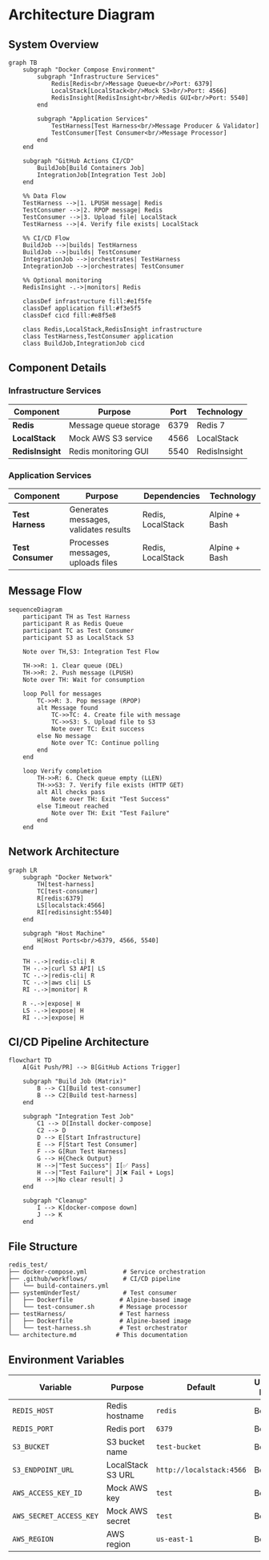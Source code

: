 # Architecture Diagram

## System Overview

```mermaid
graph TB
    subgraph "Docker Compose Environment"
        subgraph "Infrastructure Services"
            Redis[Redis<br/>Message Queue<br/>Port: 6379]
            LocalStack[LocalStack<br/>Mock S3<br/>Port: 4566]
            RedisInsight[RedisInsight<br/>Redis GUI<br/>Port: 5540]
        end

        subgraph "Application Services"
            TestHarness[Test Harness<br/>Message Producer & Validator]
            TestConsumer[Test Consumer<br/>Message Processor]
        end
    end

    subgraph "GitHub Actions CI/CD"
        BuildJob[Build Containers Job]
        IntegrationJob[Integration Test Job]
    end

    %% Data Flow
    TestHarness -->|1. LPUSH message| Redis
    TestConsumer -->|2. RPOP message| Redis
    TestConsumer -->|3. Upload file| LocalStack
    TestHarness -->|4. Verify file exists| LocalStack

    %% CI/CD Flow
    BuildJob -->|builds| TestHarness
    BuildJob -->|builds| TestConsumer
    IntegrationJob -->|orchestrates| TestHarness
    IntegrationJob -->|orchestrates| TestConsumer

    %% Optional monitoring
    RedisInsight -.->|monitors| Redis

    classDef infrastructure fill:#e1f5fe
    classDef application fill:#f3e5f5
    classDef cicd fill:#e8f5e8

    class Redis,LocalStack,RedisInsight infrastructure
    class TestHarness,TestConsumer application
    class BuildJob,IntegrationJob cicd
```

## Component Details

### Infrastructure Services

| Component | Purpose | Port | Technology |
|-----------|---------|------|------------|
| **Redis** | Message queue storage | 6379 | Redis 7 |
| **LocalStack** | Mock AWS S3 service | 4566 | LocalStack |
| **RedisInsight** | Redis monitoring GUI | 5540 | RedisInsight |

### Application Services

| Component | Purpose | Dependencies | Technology |
|-----------|---------|--------------|------------|
| **Test Harness** | Generates messages, validates results | Redis, LocalStack | Alpine + Bash |
| **Test Consumer** | Processes messages, uploads files | Redis, LocalStack | Alpine + Bash |

## Message Flow

```mermaid
sequenceDiagram
    participant TH as Test Harness
    participant R as Redis Queue
    participant TC as Test Consumer
    participant S3 as LocalStack S3

    Note over TH,S3: Integration Test Flow

    TH->>R: 1. Clear queue (DEL)
    TH->>R: 2. Push message (LPUSH)
    Note over TH: Wait for consumption

    loop Poll for messages
        TC->>R: 3. Pop message (RPOP)
        alt Message found
            TC->>TC: 4. Create file with message
            TC->>S3: 5. Upload file to S3
            Note over TC: Exit success
        else No message
            Note over TC: Continue polling
        end
    end

    loop Verify completion
        TH->>R: 6. Check queue empty (LLEN)
        TH->>S3: 7. Verify file exists (HTTP GET)
        alt All checks pass
            Note over TH: Exit "Test Success"
        else Timeout reached
            Note over TH: Exit "Test Failure"
        end
    end
```

## Network Architecture

```mermaid
graph LR
    subgraph "Docker Network"
        TH[test-harness]
        TC[test-consumer]
        R[redis:6379]
        LS[localstack:4566]
        RI[redisinsight:5540]
    end

    subgraph "Host Machine"
        H[Host Ports<br/>6379, 4566, 5540]
    end

    TH -.->|redis-cli| R
    TH -.->|curl S3 API| LS
    TC -.->|redis-cli| R
    TC -.->|aws cli| LS
    RI -.->|monitor| R

    R -.->|expose| H
    LS -.->|expose| H
    RI -.->|expose| H
```

## CI/CD Pipeline Architecture

```mermaid
flowchart TD
    A[Git Push/PR] --> B[GitHub Actions Trigger]

    subgraph "Build Job (Matrix)"
        B --> C1[Build test-consumer]
        B --> C2[Build test-harness]
    end

    subgraph "Integration Test Job"
        C1 --> D[Install docker-compose]
        C2 --> D
        D --> E[Start Infrastructure]
        E --> F[Start Test Consumer]
        F --> G[Run Test Harness]
        G --> H{Check Output}
        H -->|"Test Success"| I[✅ Pass]
        H -->|"Test Failure"| J[❌ Fail + Logs]
        H -->|No clear result| J
    end

    subgraph "Cleanup"
        I --> K[docker-compose down]
        J --> K
    end
```

## File Structure

```
redis_test/
├── docker-compose.yml          # Service orchestration
├── .github/workflows/          # CI/CD pipeline
│   └── build-containers.yml
├── systemUnderTest/            # Test consumer
│   ├── Dockerfile             # Alpine-based image
│   └── test-consumer.sh       # Message processor
├── testHarness/               # Test harness
│   ├── Dockerfile             # Alpine-based image
│   └── test-harness.sh        # Test orchestrator
└── architecture.md           # This documentation
```

## Environment Variables

| Variable | Purpose | Default | Used By |
|----------|---------|---------|---------|
| `REDIS_HOST` | Redis hostname | `redis` | Both |
| `REDIS_PORT` | Redis port | `6379` | Both |
| `S3_BUCKET` | S3 bucket name | `test-bucket` | Both |
| `S3_ENDPOINT_URL` | LocalStack S3 URL | `http://localstack:4566` | Both |
| `AWS_ACCESS_KEY_ID` | Mock AWS key | `test` | Both |
| `AWS_SECRET_ACCESS_KEY` | Mock AWS secret | `test` | Both |
| `AWS_REGION` | AWS region | `us-east-1` | Both |